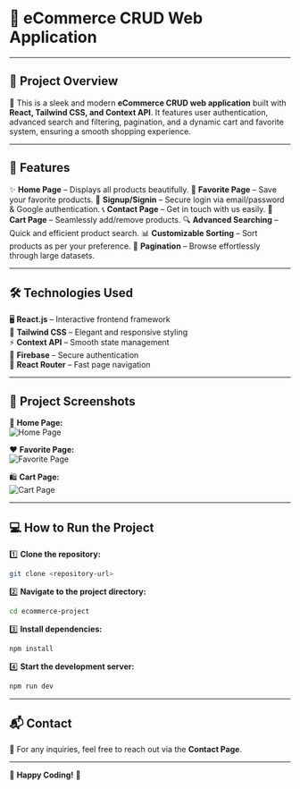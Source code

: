 # 🌟 eCommerce CRUD Web Application

---

## 📌 Project Overview

🎉 This is a sleek and modern **eCommerce CRUD web application** built with **React, Tailwind CSS, and Context API**. It features user authentication, advanced search and filtering, pagination, and a dynamic cart and favorite system, ensuring a smooth shopping experience.

---

## 🚀 Features

✨ **Home Page** – Displays all products beautifully.
💖 **Favorite Page** – Save your favorite products.
🔐 **Signup/Signin** – Secure login via email/password & Google authentication.
📞 **Contact Page** – Get in touch with us easily.
🛒 **Cart Page** – Seamlessly add/remove products.
🔍 **Advanced Searching** – Quick and efficient product search.
📊 **Customizable Sorting** – Sort products as per your preference.
📄 **Pagination** – Browse effortlessly through large datasets.

---

## 🛠️ Technologies Used

🖥️ **React.js** – Interactive frontend framework  
🎨 **Tailwind CSS** – Elegant and responsive styling  
⚡ **Context API** – Smooth state management  
🔐 **Firebase** – Secure authentication  
🚀 **React Router** – Fast page navigation

---

## 📸 Project Screenshots

📌 **Home Page:**  
![Home Page](./image1.pngimage1)

❤️ **Favorite Page:**  
![Favorite Page](./image2.pngimage2)

🛍️ **Cart Page:**  
![Cart Page](./image3.pngimage3)

---

## 💻 How to Run the Project

1️⃣ **Clone the repository:**

```sh
git clone <repository-url>
```

2️⃣ **Navigate to the project directory:**

```sh
cd ecommerce-project
```

3️⃣ **Install dependencies:**

```sh
npm install
```

4️⃣ **Start the development server:**

```sh
npm run dev
```

---

## 📬 Contact

📩 For any inquiries, feel free to reach out via the **Contact Page**.

---

🌟 **Happy Coding!** 🚀
